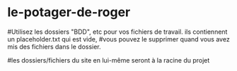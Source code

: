 # le-potager-de-roger

#Utilisez les dossiers "BDD", etc pour vos fichiers de travail. ils contiennent un placeholder.txt qui est vide,
#vous pouvez le supprimer quand vous avez mis des fichiers dans le dossier.

#les dossiers/fichiers du site en lui-même seront à la racine du projet